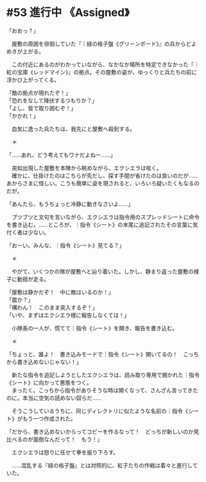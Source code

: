 # #53 進行中 《Assigned》

「おおっ？」

　屋敷の周囲を徘徊していた『｜緑の格子盤《グリーンボード》』の兵からどよめきが上がる。

　この付近にあるのがわかっていながら、なかなか場所を特定できなかった『｜紅の宝庫《レッドマイン》』の拠点。その屋敷の姿が、ゆっくりと兵たちの前に浮かび上がってくる。

「敵の拠点が現れたぞ！」  
「恐れをなして降伏するつもりか？」  
「よし、皆で取り囲むぞ！」  
「かかれ！」

　血気に逸った兵たちは、我先にと屋敷へ殺到する。

　＊

「……あれ、どう考えてもワナだよねー……」

　突如出現した屋敷を本陣から眺めながら、エクシエラは呟く。  
　確かに、仕掛けたのはこちらが先だし、探す手間が省けたのは良いのだが……あからさまに怪しい。こうも簡単に姿を現されると、いろいろ疑いたくもなるのだが。

「あんたら、もうちょっと冷静に動きなさいよ……」

　ブツブツと文句を言いながら、エクシエラは指令用のスプレッドシートに命令を書き込む。……ところが、｜指令《シート》の末尾に追記されたその言葉に気付く者は少ない。

「おーい。みんな、｜指令《シート》見てる？」

　＊

　やがて、いくつかの隊が屋敷へと辿り着いた。しかし、静まり返った屋敷の様子に動揺が走る。

「屋敷は静かだぞ！　中に敵はいるのか！」  
「罠か？」  
「構わん！　このまま突入するぞ！」  
「いや、まずはエクシエラ様に報告しなくては！」

　小隊長の一人が、慌てて｜指令《シート》を開き、報告を書き込む。

　＊

「ちょっと、誰よ！　書き込みモードで｜指令《シート》開いてるの！　こっちから書き込めないじゃない！」

　新たな指令を追記しようとしたエクシエラは、読み取り専用で開かれた｜指令《シート》に向かって悪態をつく。  
　まったく。こっちから指令がありそうな時は開くなって、さんざん言ってきたのに。本当に空気の読めない奴らだ……

　そうこうしているうちに、同じディレクトリに似たような名前の｜指令《シート》がもう一つ作成された。

「だから、書き込めないからってコピーを作るなって！　どっちが新しいのか見比べるのが面倒なんだって！　もう！」

　エクシエラは怒りに任せて拳を振り下ろす。

　……混乱する『緑の格子盤』とは対照的に、紅子たちの作戦は着々と進行していた。
